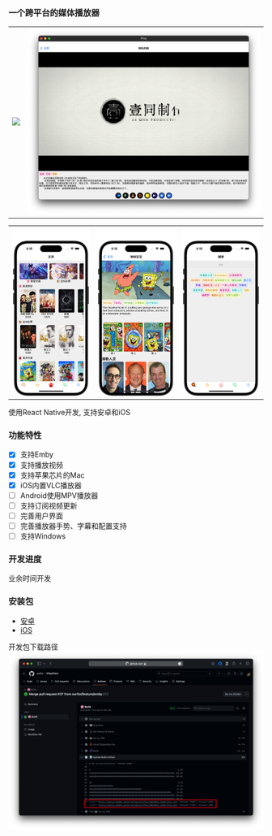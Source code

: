 ### 一个跨平台的媒体播放器

<table>
<tr>
   <td><img src="./doc/image/20240321_225330.png" /></td>
   <td><img src="./doc/image/20240321_225753.png" /></td>
</tr>
</table>

<table>
<tr>
   <td><img src="./doc/image/Screen-20240319@2x1.png" /></td>
   <td><img src="./doc/image/Screen-20240319@2x.png" /></td>
   <td><img src="./doc/image/Screen-20240319@2x2.png" /></td>
</tr>
</table>

使用React Native开发, 支持安卓和iOS

### 功能特性

- [x] 支持Emby
- [x] 支持播放视频
- [x] 支持苹果芯片的Mac
- [x] iOS内置VLC播放器
- [ ] Android使用MPV播放器
- [ ] 支持订阅视频更新
- [ ] 完善用户界面
- [ ] 完善播放器手势、字幕和配置支持
- [ ] 支持Windows

### 开发进度

业余时间开发

### 安装包

- [安卓](https://drive.endemy.me/od_bot/build/iPlay/20240319.1217/iPlay.apk)
- [iOS](https://drive.endemy.me/od_bot/build/iPlay/20240319.1217/iPlay.ipa)

开发包下载路径
![](doc/image/20240319_213840.png)